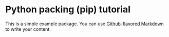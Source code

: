 # Python packing (pip) tutorial

This is a simple example package. You can use
[Github-flavored Markdown](https://guides.github.com/features/mastering-markdown/)
to write your content.